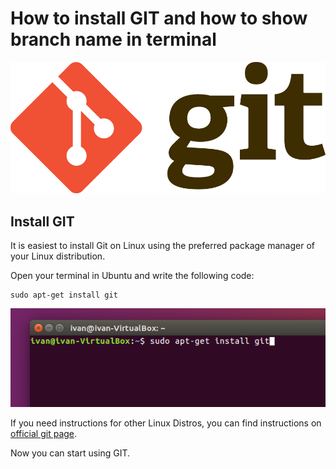 # How to install GIT and how to show branch name in terminal
![GIT logo](/img/git/git_001.png)
## Install GIT
It is easiest to install Git on Linux using the preferred package manager of your Linux distribution.

Open your terminal in Ubuntu and write the following code:
```
sudo apt-get install git
```
![GIT installation from terminal](/img/git/git-install.png)

If you need instructions for other Linux Distros, you can find instructions on [official git page](https://git-scm.com/download/linux).

Now you can start using GIT.
